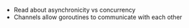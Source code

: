 - Read about asynchronicity vs concurrency
- Channels allow goroutines to communicate with each other 
